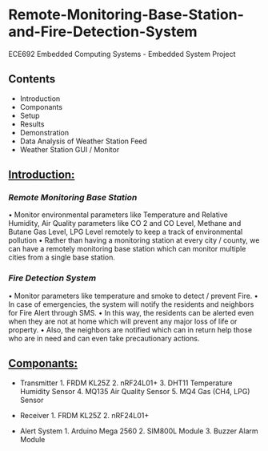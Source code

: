 # Remote-Monitoring-Base-Station-and-Fire-Detection-System
ECE692 Embedded Computing Systems - Embedded System Project

## Contents
* Introduction
* Componants
* Setup
* Results
* Demonstration
* Data Analysis of Weather Station Feed
* Weather Station GUI / Monitor


## <ins>**Introduction:**</ins>
### _Remote Monitoring Base Station_
• Monitor environmental parameters like Temperature and
Relative Humidity, Air Quality parameters like CO 2 and CO
Level, Methane and Butane Gas Level, LPG Level remotely to
keep a track of environmental pollution
• Rather than having a monitoring station at every city / county,
we can have a remotely monitoring base station which can
monitor multiple cities from a single base station.

### _Fire Detection System_
• Monitor parameters like temperature and smoke to detect /
prevent Fire.
• In case of emergencies, the system will notify the residents and
neighbors for Fire Alert through SMS.
• In this way, the residents can be alerted even when they are not
at home which will prevent any major loss of life or property.
• Also, the neighbors are notified which can in return help those
who are in need and can even take precautionary actions.

## <ins>**Componants:**</ins>
*	Transmitter
		1. FRDM KL25Z
		2. nRF24L01+
		3. DHT11 Temperature Humidity Sensor
		4. MQ135 Air Quality Sensor
		5. MQ4 Gas (CH4, LPG) Sensor


*	Receiver
		1. FRDM KL25Z
		2. nRF24L01+

*	Alert System
		1. Arduino Mega 2560
		2. SIM800L Module
		3. Buzzer Alarm Module
